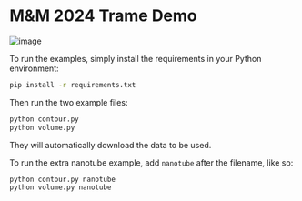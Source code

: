 # M&M 2024 Trame Demo

![image](https://github.com/user-attachments/assets/c35f5a44-3be9-4ad4-b01e-273e63a7eaed)

To run the examples, simply install the requirements in your Python environment:

```bash
pip install -r requirements.txt
```

Then run the two example files:

```bash
python contour.py
python volume.py
```

They will automatically download the data to be used.

To run the extra nanotube example, add `nanotube` after the filename, like so:

```bash
python contour.py nanotube
python volume.py nanotube
```
